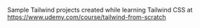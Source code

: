 Sample Tailwind projects created while learning Tailwind CSS at https://www.udemy.com/course/tailwind-from-scratch